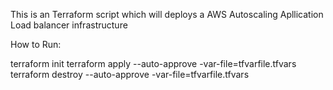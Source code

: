 This is an Terraform script which will deploys a AWS Autoscaling Apllication Load balancer infrastructure


How to Run:

terraform init
terraform apply --auto-approve -var-file=tfvarfile.tfvars 
terraform destroy --auto-approve -var-file=tfvarfile.tfvars 